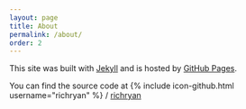 ```yaml
---
layout: page
title: About
permalink: /about/
order: 2
---
```


This site was built with [Jekyll](https://jekyllrb.com/) and is hosted by [GitHub Pages](https://pages.github.com/).

You can find the source code at
{% include icon-github.html username="richryan" %} /
[richryan](https://github.com/richryan/richryan.github.io)
